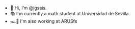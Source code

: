 - 👋 Hi, I’m @igsais.
- 📚 I'm currently a math student at Universidad de Sevilla.
- 🏎️💨 I'm also working at ARUSfs

<!---
igsais/igsais is a ✨ special ✨ repository because its `README.md` (this file) appears on your GitHub profile.
You can click the Preview link to take a look at your changes.
--->
